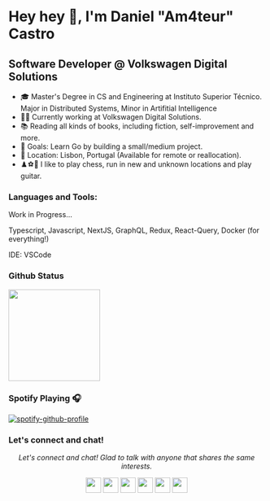 # Hey hey 👋, I'm Daniel "Am4teur" Castro 

## Software Developer @ Volkswagen Digital Solutions

- 🎓 Master's Degree in CS and Engineering at Instituto Superior Técnico. Major in Distributed Systems, Minor in Artifitial Intelligence
- 👨‍💻 Currently working at Volkswagen Digital Solutions.
- 📚 Reading all kinds of books, including fiction, self-improvement and more.
- 🚀 Goals: Learn Go by building a small/medium project.
- 🏡 Location: Lisbon, Portugal (Available for remote or reallocation).
- ♟️⚽🎸 I like to play chess, run in new and unknown locations and play guitar.

### Languages and Tools:

Work in Progress...

Typescript, Javascript, NextJS, GraphQL, Redux, React-Query, Docker (for everything!)

IDE: VSCode

### Github Status

<a href="https://github.com/Am4teur">
  <img height="180em" src="https://github-readme-stats-eight-theta.vercel.app/api/top-langs/?username=Am4teur&layout=compact&langs_count=8&theme=algolia"/>
</a>

### Spotify Playing 🎧

[![spotify-github-profile](https://spotify-github-profile.vercel.app/api/view?uid=8t3yg3z10pt3ehe5lnkzi5c72&cover_image=true&theme=novatorem)](https://spotify-github-profile.vercel.app/api/view?uid=8t3yg3z10pt3ehe5lnkzi5c72&redirect=true)

### Let's connect and chat!

<p align="center">
  <i>Let's connect and chat! Glad to talk with anyone that shares the same interests.</i>

  <p align="center">   
    <a href="https://www.linkedin.com/in/danieldmcastro/" alt="Linkedin"><img src="https://github.com/nitish-awasthi/nitish-awasthi/blob/master/174857.png" height="30" width="30"></a>
    <a href="mailto:daniel.7c.n12@gmail.com" alt="Contact me"><img src="https://github.com/nitish-awasthi/nitish-awasthi/blob/master/gmail-512.webp" height="30" width="30"></a>
    <a href="https://www.instagram.com/danieldmcastro/" alt="Instagram"><img src="https://github.com/nitish-awasthi/nitish-awasthi/blob/master/instagram-logo-png-transparent-background-hd-3.png" height="30" width="30"></a>
    <a href="https://www.facebook.com/daniel.castro.11/" alt="Facebook"><img src="https://github.com/nitish-awasthi/nitish-awasthi/blob/master/1024px-Facebook_Logo_(2019).png" height="30" width="30"></a>
    <a href="https://dev.to/am4teur" alt="dev.to"><img src="https://github.com/nitish-awasthi/nitish-awasthi/blob/master/download.png" height="30" width="30"></a>
    <a href="https://stackoverflow.com/users/11883240/am4teur" alt="Stackoverflow"><img src="https://github.com/nitish-awasthi/nitish-awasthi/blob/master/2113121.jpg" height="30" width="30"></a>
  </p>
</p>
